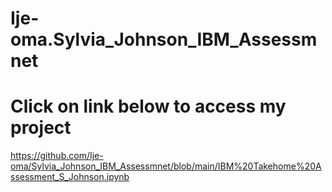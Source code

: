 # Ije-oma.Sylvia_Johnson_IBM_Assessmnet
# Click on link below to access my project


https://github.com/Ije-oma/Sylvia_Johnson_IBM_Assessmnet/blob/main/IBM%20Takehome%20Assessment_S_Johnson.ipynb

